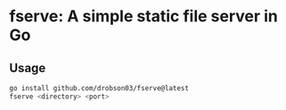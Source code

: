 # fserve: A simple static file server in Go

## Usage

```sh
go install github.com/drobson03/fserve@latest
fserve <directory> <port> 
```
